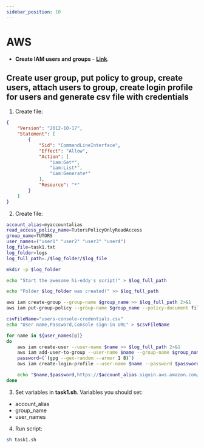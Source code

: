 ```yaml
---
sidebar_position: 10
---
```


# AWS

- **Create IAM users and groups** - **[Link](https://docs.aws.amazon.com/cli/latest/userguide/cli-services-iam-new-user-group.html)**.

## Create user group, put policy to group, create users, attach users to group, create login profile for users and generate csv file with credentials

1) Create file:
```json title=read-access-policy.json
{
    "Version": "2012-10-17",
    "Statement": [
        {
            "Sid": "CommandLineInterface",
            "Effect": "Allow",
            "Action": [
                "iam:Get*",
                "iam:List*",
                "iam:Generate*"
            ],
            "Resource": "*"
        }
    ]
}
```
2) Create file:
```bash title=task1.sh
account_alias=myaccountalias
read_access_policy_name=TutorsPolicyOnlyReadAccess
group_name=TUTORS
user_names=("user1" "user2" "user3" "user4")
log_file=task1.txt
log_folder=logs
log_full_path=./$log_folder/$log_file

mkdir -p $log_folder

echo "Start the awesome hi-eddy's script!" > $log_full_path

echo "Folder $log_folder was created!" >> $log_full_path

aws iam create-group --group-name $group_name >> $log_full_path 2>&1
aws iam put-group-policy --group-name $group_name --policy-document file://read-access-policy.json --policy-name $read_access_policy_name >> $log_full_path 2>&1

csvFileName="users-console-credentials.csv"
echo "User name,Password,Console sign-in URL" > $csvFileName

for name in ${user_names[@]}
do
    aws iam create-user --user-name $name >> $log_full_path 2>&1
    aws iam add-user-to-group --user-name $name --group-name $group_name >> $log_full_path 2>&1
    password=(`(gpg --gen-random --armor 1 8)`)
    aws iam create-login-profile --user-name $name --password $password --password-reset-required >> $log_full_path 2>&1

    echo "$name,$password,https://$account_alias.signin.aws.amazon.com/console" >> $csvFileName
done
```
3) Set variables in **task1.sh**. 
Variables you should set:
* account_alias
* group_name
* user_names

4) Run script:
```bash
sh task1.sh
```